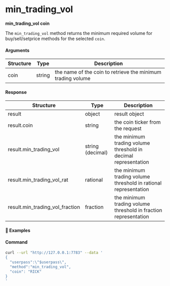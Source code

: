 # min\_trading\_vol 

**min_trading_vol coin**

The `min_trading_vol` method returns the minimum required volume for buy/sell/setprice methods for the selected `coin`.


#### Arguments

| Structure  | Type              | Description                                                           |
| ---------- | ----------------- | --------------------------------------------------------------------- |
| coin       | string            | the name of the coin to retrieve the minimum trading volume           |

#### Response

| Structure                       | Type             | Description                                                     |
| ------------------------------- | ---------------- | --------------------------------------------------------------- |
| result                          | object           | result object                                                   |
| result.coin                     | string           | the coin ticker from the request                                |
| result.min_trading_vol          | string (decimal) | the minimum trading volume threshold in decimal representation  |
| result.min_trading_vol_rat      | rational         | the minimum trading volume threshold in rational representation |
| result.min_trading_vol_fraction | fraction         | the minimum trading volume threshold in fraction representation |

#### :pushpin: Examples

#### Command

```bash
curl --url "http://127.0.0.1:7783" --data '
{
  "userpass":\"$userpass\",
  "method":"min_trading_vol",
  "coin": "RICK"
}
'
```

<div style="margin-top: 0.5rem;">

<collapse-text hidden title="Response">

#### Response

```json
{
  "result": {
    "coin": "RICK",
    "min_trading_vol": "0.0001",
    "min_trading_vol_fraction": {
      "numer": "1",
      "denom": "10000"
    },
    "min_trading_vol_rat": [ [ 1, [ 1 ] ], [ 1, [ 10000 ] ] ]
  }
}
```

</collapse-text>

</div>
